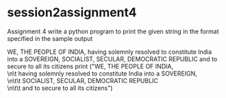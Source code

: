 # session2assignment4

Assignment 4
write a python program to print the given string in the format specified in the sample output

WE, THE PEOPLE OF INDIA, having solemnly resolved to constitute India into a
SOVEREIGN, SOCIALIST, SECULAR, DEMOCRATIC REPUBLIC and to secure to all
its citizens
print ("WE, THE PEOPLE OF INDIA, \
\n\t having solemnly resolved to constitute India into a SOVEREIGN,  \
\n\t\t SOCIALIST, SECULAR, DEMOCRATIC REPUBLIC \
\n\t\t   and to secure to all its citizens")
